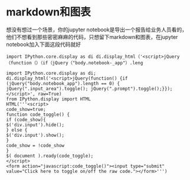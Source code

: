 # markdown和图表
想没有想过一个场景，你的jupyter notebook是导出一个报告给业务人员看的，他们不想看到那些密密麻麻的代码，只想留下markdown和图表，在jupyter notebook加入下面这段代码就好

```
import IPython.core.display as di di.display_html（'<script>jQuery（function（）（if（jQuery（"body.notebook-_app"）.leng
```

```
import IPython.core.display as di;
di.display_html('<script>jQuery(function() {if (jQuery("body.notebook_app").length == 0) { jQuery(".input_area").toggle(); jQuery(".prompt").toggle();}});</script>', raw=True)
from IPython.display import HTML
HTML('''<script>
code_show=true; 
function code_toggle() {
if (code_show){
$('div.input').hide();
} else {
$('div.input').show();
}
code_show = !code_show
} 
$( document ).ready(code_toggle);
</script>
<form action="javascript:code_toggle()"><input type="submit" value="Click here to toggle on/off the raw code."></form>''')
```
